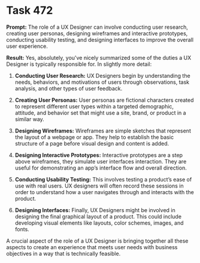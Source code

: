 # Task 472

**Prompt:** The role of a UX Designer can involve conducting user research, creating user personas, designing wireframes and interactive prototypes, conducting usability testing, and designing interfaces to improve the overall user experience.

**Result:**
Yes, absolutely, you've nicely summarized some of the duties a UX Designer is typically responsible for. In slightly more detail:

1. **Conducting User Research:** UX Designers begin by understanding the needs, behaviors, and motivations of users through observations, task analysis, and other types of user feedback.

2. **Creating User Personas:** User personas are fictional characters created to represent different user types within a targeted demographic, attitude, and behavior set that might use a site, brand, or product in a similar way. 

3. **Designing Wireframes:** Wireframes are simple sketches that represent the layout of a webpage or app. They help to establish the basic structure of a page before visual design and content is added.

4. **Designing Interactive Prototypes:** Interactive prototypes are a step above wireframes, they simulate user interfaces interaction. They are useful for demonstrating an app’s interface flow and overall direction.

5. **Conducting Usability Testing:** This involves testing a product’s ease of use with real users. UX designers will often record these sessions in order to understand how a user navigates through and interacts with the product.

6. **Designing Interfaces:** Finally, UX Designers might be involved in designing the final graphical layout of a product. This could include developing visual elements like layouts, color schemes, images, and fonts.

A crucial aspect of the role of a UX Designer is bringing together all these aspects to create an experience that meets user needs with business objectives in a way that is technically feasible.
